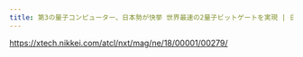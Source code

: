```yaml
---
title: 第3の量子コンピューター、日本勢が快挙 世界最速の2量子ビットゲートを実現 | 日経クロステック（xTECH）
---
```


https://xtech.nikkei.com/atcl/nxt/mag/ne/18/00001/00279/

